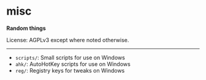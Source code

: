 # misc
**Random things**  

License: AGPLv3 except where noted otherwise.

-----


 * `scripts/`: Small scripts for use on Windows
 * `ahk/`: AutoHotKey scripts for use on Windows
 * `reg/`: Registry keys for tweaks on Windows

